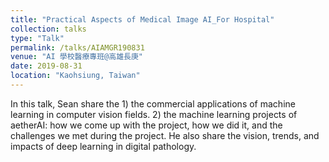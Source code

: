 ```yaml
---
title: "Practical Aspects of Medical Image AI_For Hospital"
collection: talks
type: "Talk"
permalink: /talks/AIAMGR190831
venue: "AI 學校醫療專班@高雄長庚"
date: 2019-08-31
location: "Kaohsiung, Taiwan"
---
```


In this talk, Sean share the 1) the commercial applications of machine learning in computer vision fields. 2) the machine learning projects of aetherAI: how we come up with the project, how we did it, and the challenges we met during the project. He also share the vision, trends, and impacts of deep learning in digital pathology.
